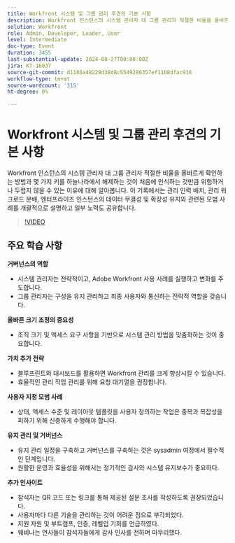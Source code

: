 ```yaml
---
title: Workfront 시스템 및 그룹 관리 후견의 기본 사항
description: Workfront 인스턴스의 시스템 관리자 대 그룹 관리자 적절한 비율을 올바르게 확인하는 방법과 몇 가지 키를 하늘나라에서 해제하는 것이 처음에 인식하는 것만큼 위험하거나 두렵지 않을 수 있는 이유에 대해 알아봅니다. 이 기록에서는 관리 인력 배치, 관리 워크로드 분배, 엔터프라이즈 인스턴스의 데이터 무결성 및 확장성 유지와 관련된 모범 사례를 개괄적으로 설명하고 일부 노력도 공유합니다.
solution: Workfront
role: Admin, Developer, Leader, User
level: Intermediate
doc-type: Event
duration: 3455
last-substantial-update: 2024-08-27T00:00:00Z
jira: KT-16037
source-git-commit: d1186a48229d38d8c5549286357ef1108dfac916
workflow-type: tm+mt
source-wordcount: '315'
ht-degree: 0%

---
```



# Workfront 시스템 및 그룹 관리 후견의 기본 사항

Workfront 인스턴스의 시스템 관리자 대 그룹 관리자 적절한 비율을 올바르게 확인하는 방법과 몇 가지 키를 하늘나라에서 해제하는 것이 처음에 인식하는 것만큼 위험하거나 두렵지 않을 수 있는 이유에 대해 알아봅니다. 이 기록에서는 관리 인력 배치, 관리 워크로드 분배, 엔터프라이즈 인스턴스의 데이터 무결성 및 확장성 유지와 관련된 모범 사례를 개괄적으로 설명하고 일부 노력도 공유합니다.

>[!VIDEO](https://video.tv.adobe.com/v/3433002/?learn=on)

## 주요 학습 사항

**거버넌스의 역할**

* 시스템 관리자는 전략적이고, Adobe Workfront 사용 사례를 실행하고 변화를 주도합니다.
* 그룹 관리자는 구성을 유지 관리하고 최종 사용자와 통신하는 전략적 역할을 갖습니다.

**올바른 크기 조정의 중요성**

* 조직 크기 및 액세스 요구 사항을 기반으로 시스템 관리 방법을 맞춤화하는 것이 중요합니다.

**가치 추가 전략**

* 블루프린트와 대시보드를 활용하면 Workfront 관리를 크게 향상시킬 수 있습니다.
* 효율적인 관리 작업 관리를 위해 요청 대기열을 권장합니다.

**사용자 지정 모범 사례**

* 상태, 액세스 수준 및 레이아웃 템플릿을 사용자 정의하는 작업은 중복과 복잡성을 피하기 위해 신중하게 수행해야 합니다.

**유지 관리 및 거버넌스**

* 유지 관리 일정을 구축하고 거버넌스를 구축하는 것은 sysadmin 여정에서 필수적인 단계입니다.
* 원활한 운영과 효율성을 위해서는 정기적인 감사와 시스템 유지보수가 중요하다.

**추가 인사이트**

* 참석자는 QR 코드 또는 링크를 통해 제공된 설문 조사를 작성하도록 권장되었습니다.
* 사용자마다 다른 기술을 관리하는 것이 어려운 점으로 부각되었다.
* 지원 자원 및 부트캠프, 인증, 레벨업 기회를 언급하였다.
* 웨비나는 연사들이 참석자들에게 감사 인사를 전하며 마무리했다.
